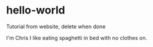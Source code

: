 # hello-world
Tutorial from website, delete when done 

I'm Chris I like eating spaghetti in bed with no clothes on. 
